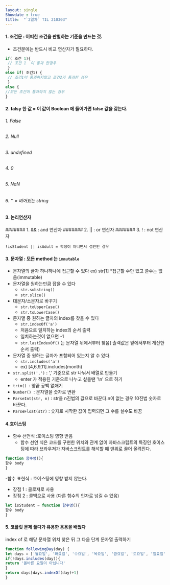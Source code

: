 ```yaml
---
layout: single
Showdate : true
title:  "`2일차` TIL 210303"
---
```


#### 1. 조건문 : 어떠한 조건을 판별하는 기준을 만드는 것.
- 조건문에는 반드시 비교 연산자가 필요하다.
```js
if( 조건 1){
 // 조건 1  이 통과 한경우
 }
else if( 조건1) {
 // 조건1이 통과하지않고 조건2가 통과한 경우
 }
else {
//모든 조건이 통과하지 않는 경우
}
```
 
#### 2. falsy 한 값 = 이 값이 Boolean 에 들어가면 false 값을 갖는다.
  ###### 1. False 
  ###### 2. Null
  ###### 3. undefined
  ###### 4. 0
  ###### 5. NaN
  ###### 6. '' = 비어있는 string

#### 3. 논리연산자
####### 1. && : and 연산자
####### 2. || : or 연산자
####### 3. ! : not 연산자

```
!isStudent || isAdult = 학생이 아니면서 성인인 경우
```
#### 3. 문자열 : 모든 method 는 `immutable`
- 문자열의 글자 하나하나에 접근할 수 있다 ex) str[1]
  *접근할 수만 있고 쓸수는 없음(immutable)
- 문자열을 원하는만큼 잡을 수 있다
  * `str.substring()`
  * `str.slice()`
- 대문자/소문자로 바꾸기
  * `str.toUpperCase()`
  * `str.toLowerCase()`
- 문자열 중 원하는 글자의 index를 찾을 수 있다
  * `str.indexOf('a')`
  * 처음으로 일치하는 index의 순서 출력
  * 일치하는것이 없으면 -1
  * `str.lastIndexOf()` 는 문자열 뒤에서부터 찾음( 출력값은 앞에서부터 계산한 순서 출력)
- 문자열 중 원하는 글자가 포함되어 있는지 알 수 있다.
  * `str.includes('a')`
  * ex) [4,6,9,11].includes(month)
- `str.split(',')` : ',' 기준으로 str 나눠서 배열로 만들기
  * enter 가 적용된 기준으로 나누고 싶을땐 '\n' 으로 하기
- `trim() `: 양끝 공백 없애기
- `Number() `: 문자열을 숫자로 변환
- `ParseInt(str, n)` : str을 n진법의 값으로 바꾼다.n이 없는 경우 10진법 숫자로 바꾼다.
- `ParseFloat(str)` : 숫자로 시작한 값이 입력되면 그 수를 실수도 바꿈 

#### 4.호이스팅
- 함수 선언식 :호이스팅 영향 받음
  * 함수 선언 식은 코드를 구현한 위치와 관계 없이 자바스크립트의 특징인
  호이스팅에 따라 브라우저가 자바스크립트를 해석할 떄 맨위로 끌어 올려진다.
```js
function 함수명(){
함수 body
}
```

-함수 표현식 : 호이스팅에 영향 받지 않는다.
  * 장점 1 : 클로져로 사용
  * 장점 2 : 콜백으로 사용 (다른 함수의 인자로 넘길 수 있음)
```js
let isStudent = function 함수명(){
함수 body
}
```


#### 5. 코플릿 문제 풀다가 유용한 응용을 배웠다
index of 로 해당 문자열 위치 찾은 뒤 그 다음 단계 문자열 출력하기

```js
function followingDay(day) {
let days = ['월요일', '화요일', '수요일', '목요일', '금요일', '토요일', '일요일', '월요일']
if(!days.includes(day)){
return '올바른 요일이 아닙니다'
}
return days[days.indexOf(day)+1]
}
```


